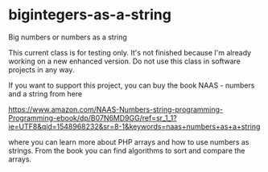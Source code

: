 # bigintegers-as-a-string
Big numbers or numbers as a string


This current class is for testing only. It's not finished because I'm already working on a new enhanced version. Do not use this class in software projects in any way.

If you want to support this project, you can buy the book
NAAS - numbers and a string from here

https://www.amazon.com/NAAS-Numbers-string-programming-Programming-ebook/dp/B07N6MD9GG/ref=sr_1_1?ie=UTF8&qid=1548968232&sr=8-1&keywords=naas+numbers+as+a+string

where you can learn more about PHP arrays and how to use numbers as strings. From the book you can find algorithms to sort and compare the arrays.
